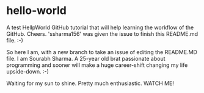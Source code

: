 # hello-world
A test HellpWorld GitHub tutorial that will help learning the workflow of the GitHub. Cheers. 
'ssharma156' was given the issue to finish this README.md file. :-)

So here I am, with a new branch to take an issue of editing the README.MD file.
I am Sourabh Sharma. A 25-year old brat passionate about programming and sooner will make a huge career-shift changing my life upside-down. :-)

Waiting for my sun to shine. 
Pretty much enthusiastic. WATCH ME! 
